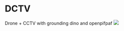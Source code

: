 # DCTV
Drone + CCTV with grounding dino and openpifpaf  <img src="https://img.shields.io/badge/Python-3776AB?style=flat&logo=TypeScript&logoColor=white"/>
